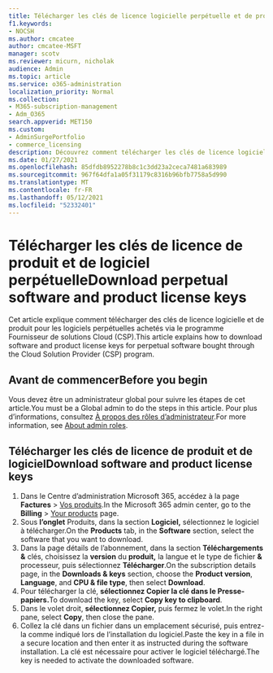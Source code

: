 ```yaml
---
title: Télécharger les clés de licence logicielle perpétuelle et de produit achetées via le programme Fournisseur de solutions Cloud (CSP)
f1.keywords:
- NOCSH
ms.author: cmcatee
author: cmcatee-MSFT
manager: scotv
ms.reviewer: micurn, nicholak
audience: Admin
ms.topic: article
ms.service: o365-administration
localization_priority: Normal
ms.collection:
- M365-subscription-management
- Adm_O365
search.appverid: MET150
ms.custom:
- AdminSurgePortfolio
- commerce_licensing
description: Découvrez comment télécharger les clés de licence logicielle et de produit pour les logiciels perpétuelles achetés via le programme Fournisseur de solutions Cloud (CSP).
ms.date: 01/27/2021
ms.openlocfilehash: 85dfdb8952278b8c1c3dd23a2ceca7481a683989
ms.sourcegitcommit: 967f64dfa1a05f31179c8316b96bfb7758a5d990
ms.translationtype: MT
ms.contentlocale: fr-FR
ms.lasthandoff: 05/12/2021
ms.locfileid: "52332401"
---
```

# <a name="download-perpetual-software-and-product-license-keys"></a><span data-ttu-id="02633-103">Télécharger les clés de licence de produit et de logiciel perpétuelle</span><span class="sxs-lookup"><span data-stu-id="02633-103">Download perpetual software and product license keys</span></span>

<span data-ttu-id="02633-104">Cet article explique comment télécharger des clés de licence logicielle et de produit pour les logiciels perpétuelles achetés via le programme Fournisseur de solutions Cloud (CSP).</span><span class="sxs-lookup"><span data-stu-id="02633-104">This article explains how to download software and product license keys for perpetual software bought through the Cloud Solution Provider (CSP) program.</span></span>

## <a name="before-you-begin"></a><span data-ttu-id="02633-105">Avant de commencer</span><span class="sxs-lookup"><span data-stu-id="02633-105">Before you begin</span></span>

<span data-ttu-id="02633-106">Vous devez être un administrateur global pour suivre les étapes de cet article.</span><span class="sxs-lookup"><span data-stu-id="02633-106">You must be a Global admin to do the steps in this article.</span></span> <span data-ttu-id="02633-107">Pour plus d’informations, consultez [À propos des rôles d’administrateur](../add-users/about-admin-roles.md).</span><span class="sxs-lookup"><span data-stu-id="02633-107">For more information, see [About admin roles](../add-users/about-admin-roles.md).</span></span>

## <a name="download-software-and-product-license-keys"></a><span data-ttu-id="02633-108">Télécharger les clés de licence de produit et de logiciel</span><span class="sxs-lookup"><span data-stu-id="02633-108">Download software and product license keys</span></span>

1. <span data-ttu-id="02633-109">Dans le Centre d’administration Microsoft 365, accédez à la page **Factures** > <a href="https://go.microsoft.com/fwlink/p/?linkid=842054" target="_blank">Vos produits</a>.</span><span class="sxs-lookup"><span data-stu-id="02633-109">In the Microsoft 365 admin center, go to the **Billing** > <a href="https://go.microsoft.com/fwlink/p/?linkid=842054" target="_blank">Your products</a> page.</span></span>
2. <span data-ttu-id="02633-110">Sous **l’onglet** Produits, dans la section **Logiciel,** sélectionnez le logiciel à télécharger.</span><span class="sxs-lookup"><span data-stu-id="02633-110">On the **Products** tab, in the **Software** section, select the software that you want to download.</span></span>
3. <span data-ttu-id="02633-111">Dans la page détails de l’abonnement, dans la section **Téléchargements &** clés, choisissez la **version** du **produit,** la langue et le type de fichier **&** processeur, puis sélectionnez **Télécharger**.</span><span class="sxs-lookup"><span data-stu-id="02633-111">On the subscription details page, in the **Downloads & keys** section, choose the **Product version**, **Language**, and **CPU & file type**, then select **Download**.</span></span>
4. <span data-ttu-id="02633-112">Pour télécharger la clé, **sélectionnez Copier la clé dans le Presse-papiers.**</span><span class="sxs-lookup"><span data-stu-id="02633-112">To download the key, select **Copy key to clipboard**.</span></span>
5. <span data-ttu-id="02633-113">Dans le volet droit, **sélectionnez Copier,** puis fermez le volet.</span><span class="sxs-lookup"><span data-stu-id="02633-113">In the right pane, select **Copy**, then close the pane.</span></span>
6. <span data-ttu-id="02633-114">Collez la clé dans un fichier dans un emplacement sécurisé, puis entrez-la comme indiqué lors de l’installation du logiciel.</span><span class="sxs-lookup"><span data-stu-id="02633-114">Paste the key in a file in a secure location and then enter it as instructed during the software installation.</span></span> <span data-ttu-id="02633-115">La clé est nécessaire pour activer le logiciel téléchargé.</span><span class="sxs-lookup"><span data-stu-id="02633-115">The key is needed to activate the downloaded software.</span></span>
